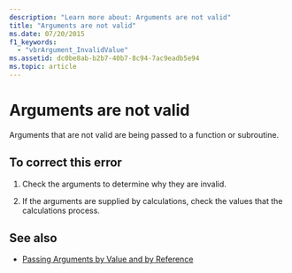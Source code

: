 ```yaml
---
description: "Learn more about: Arguments are not valid"
title: "Arguments are not valid"
ms.date: 07/20/2015
f1_keywords: 
  - "vbrArgument_InvalidValue"
ms.assetid: dc0be8ab-b2b7-40b7-8c94-7ac9eadb5e94
ms.topic: article
---
```

# Arguments are not valid

Arguments that are not valid are being passed to a function or subroutine.  
  
## To correct this error  
  
1. Check the arguments to determine why they are invalid.  
  
2. If the arguments are supplied by calculations, check the values that the calculations process.  
  
## See also

- [Passing Arguments by Value and by Reference](../programming-guide/language-features/procedures/passing-arguments-by-value-and-by-reference.md)
